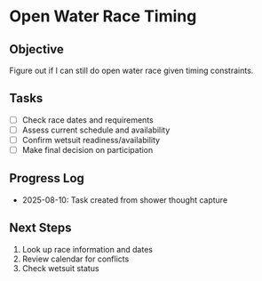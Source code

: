 # Open Water Race Timing

## Objective

Figure out if I can still do open water race given timing constraints.

## Tasks

- [ ] Check race dates and requirements
- [ ] Assess current schedule and availability
- [ ] Confirm wetsuit readiness/availability
- [ ] Make final decision on participation

## Progress Log

- 2025-08-10: Task created from shower thought capture

## Next Steps

1. Look up race information and dates
2. Review calendar for conflicts
3. Check wetsuit status
